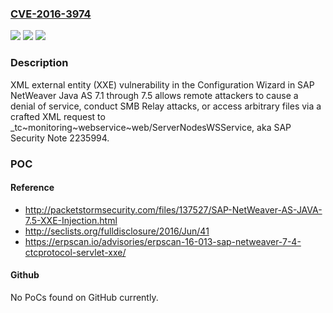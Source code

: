### [CVE-2016-3974](https://cve.mitre.org/cgi-bin/cvename.cgi?name=CVE-2016-3974)
![](https://img.shields.io/static/v1?label=Product&message=n%2Fa&color=blue)
![](https://img.shields.io/static/v1?label=Version&message=n%2Fa&color=blue)
![](https://img.shields.io/static/v1?label=Vulnerability&message=n%2Fa&color=brighgreen)

### Description

XML external entity (XXE) vulnerability in the Configuration Wizard in SAP NetWeaver Java AS 7.1 through 7.5 allows remote attackers to cause a denial of service, conduct SMB Relay attacks, or access arbitrary files via a crafted XML request to _tc~monitoring~webservice~web/ServerNodesWSService, aka SAP Security Note 2235994.

### POC

#### Reference
- http://packetstormsecurity.com/files/137527/SAP-NetWeaver-AS-JAVA-7.5-XXE-Injection.html
- http://seclists.org/fulldisclosure/2016/Jun/41
- https://erpscan.io/advisories/erpscan-16-013-sap-netweaver-7-4-ctcprotocol-servlet-xxe/

#### Github
No PoCs found on GitHub currently.


